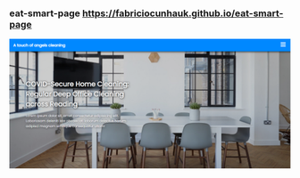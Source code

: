 ### eat-smart-page https://fabriciocunhauk.github.io/eat-smart-page

<img src="./assets/images/front.PNG" alt="frontpage" />

